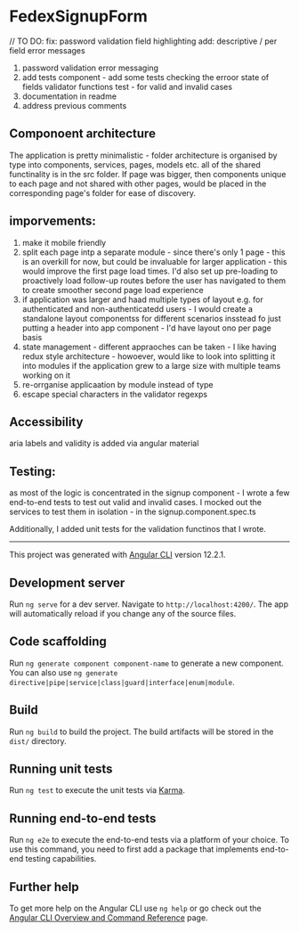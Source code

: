 # FedexSignupForm

// TO DO:
fix: password validation field highlighting
add: descriptive / per field error messages

1. password validation error messaging
2. add tests
   component - add some tests checking the erroor state of fields
   validator functions test - for valid and invalid cases
3. documentation in readme
4. address previous comments

## Componoent architecture

The application is pretty minimalistic - folder architecture is organised by type into components, services, pages, models etc.
all of the shared functinality is in the src folder. If page was bigger, then components unique to each page and not shared with other pages, would be placed in the corresponding page's folder for ease of discovery.

## imporvements:

1. make it mobile friendly
2. split each page intp a separate module - since there's only 1 page - this is an overkill for now, but could be invaluable for larger application - this would improve the first page load times. I'd also set up pre-loading to proactively load follow-up routes before the user has navigated to them to create smoother second page load experience
3. if application was larger and haad multiple types of layout e.g. for authenticated and non-authenticatedd users - I would create a standalone layout componentss for different scenarios insstead fo just putting a header into app component - I'd have layout ono per page basis
4. state management - different appraoches can be taken - I like having redux style architecture - howoever, would like to look into splitting it into modules if the application grew to a large size with multiple teams working on it
5. re-orrganise applicaation by module instead of type
6. escape special characters in the validator regexps

## Accessibility

aria labels and validity is added via angular material

## Testing:

as most of the logic is concentrated in the signup component - I wrote a few end-to-end tests to test out valid and invalid cases. I mocked out the services to test them in isolation - in the signup.component.spec.ts

Additionally, I added unit tests for the validation functinos that I wrote.

---

This project was generated with [Angular CLI](https://github.com/angular/angular-cli) version 12.2.1.

## Development server

Run `ng serve` for a dev server. Navigate to `http://localhost:4200/`. The app will automatically reload if you change any of the source files.

## Code scaffolding

Run `ng generate component component-name` to generate a new component. You can also use `ng generate directive|pipe|service|class|guard|interface|enum|module`.

## Build

Run `ng build` to build the project. The build artifacts will be stored in the `dist/` directory.

## Running unit tests

Run `ng test` to execute the unit tests via [Karma](https://karma-runner.github.io).

## Running end-to-end tests

Run `ng e2e` to execute the end-to-end tests via a platform of your choice. To use this command, you need to first add a package that implements end-to-end testing capabilities.

## Further help

To get more help on the Angular CLI use `ng help` or go check out the [Angular CLI Overview and Command Reference](https://angular.io/cli) page.
